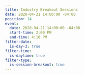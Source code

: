 ```yaml
---
title: Industry Breakout Sessions
date: 2020-04-21 14:00:00 -04:00
position: 14
event:
  date: 2020-04-21 14:00:00 -04:00
  start-time: 2:00 PM
  end-time: 4:10 PM
filter-date:
  is-day-3: true
filter-time:
  is-daytime: true
filter-type:
  is-session-breakout: true
---
```


